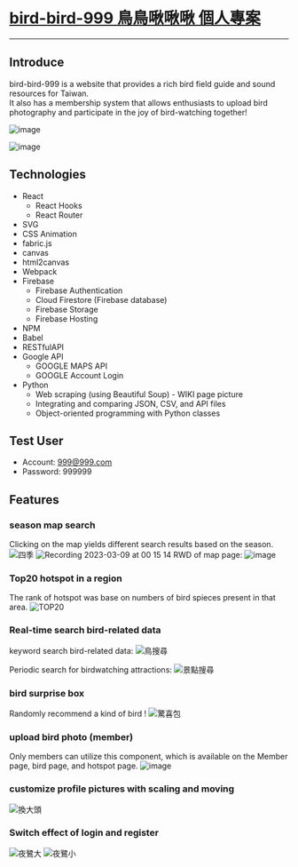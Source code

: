 # [bird-bird-999 鳥鳥啾啾啾 個人專案](https://bird-bird-999.web.app/)

---
## Introduce
bird-bird-999 is a website that provides a rich bird field guide and sound resources for Taiwan.  
It also has a membership system that allows enthusiasts to upload bird photography and participate in the joy of bird-watching together!

![image](https://user-images.githubusercontent.com/40664034/223666265-a3b34333-6e3c-41d1-8bb9-3606bb1c8cfe.png)

![image](https://user-images.githubusercontent.com/40664034/223667864-758843b5-2b1e-4c0c-8ef0-b571a2267b39.png)

## Technologies
* React
    * React Hooks
    * React Router
* SVG
* CSS Animation
* fabric.js
* canvas
* html2canvas
* Webpack
* Firebase
    * Firebase Authentication
    * Cloud Firestore (Firebase database)
    * Firebase Storage
    * Firebase Hosting
* NPM
* Babel
* RESTfulAPI
* Google API
  * GOOGLE MAPS API
  * GOOGLE Account Login
* Python
  * Web scraping (using Beautiful Soup) - WIKI page picture
  * Integrating and comparing JSON, CSV, and API files
  * Object-oriented programming with Python classes

## Test User
* Account: 999@999.com
* Password: 999999

## Features
### season map search
Clicking on the map yields different search results based on the season.
![四季](https://user-images.githubusercontent.com/40664034/223774450-5bcb64dc-5d26-427e-9276-adc794b16e2b.gif)
![Recording 2023-03-09 at 00 15 14](https://user-images.githubusercontent.com/40664034/223768222-182e66a7-c640-40d5-acae-4bf750e53620.gif)
RWD of map page:
![image](https://user-images.githubusercontent.com/40664034/223781725-29a503b0-6b7e-47e3-87d1-d07a28041aa3.png)


### Top20 hotspot in a region
The rank of hotspot was base on numbers of bird spieces present in that area.
![TOP20](https://user-images.githubusercontent.com/40664034/223780537-d2853a85-0113-46bb-834b-3461daad8680.gif)

### Real-time search bird-related data
keyword search bird-related data:
![鳥搜尋](https://user-images.githubusercontent.com/40664034/223783161-42474df8-5fb7-4ff1-bc17-e7c52e16be0f.gif)

Periodic search for birdwatching attractions:
![景點搜尋](https://user-images.githubusercontent.com/40664034/223790780-d2af8771-f7cb-4965-a84f-29e42e8d2a57.gif)

 
### bird surprise box
Randomly recommend a kind of bird !
![驚喜包](https://user-images.githubusercontent.com/40664034/223788220-959a543e-33f1-44b3-8b98-a8873cc8f376.gif)

### upload bird photo (member)
Only members can utilize this component, which is available on the Member page, bird page, and hotspot page.
![image](https://user-images.githubusercontent.com/40664034/223792762-2391d97a-599b-4224-b388-b702b7f37e75.png)

### customize profile pictures with scaling and moving
![換大頭](https://user-images.githubusercontent.com/40664034/223797475-b9e6dfe5-714c-473d-8147-fb4b24cd2a35.gif)
### Switch effect of login and register

![夜鷺大](https://user-images.githubusercontent.com/40664034/223804321-aeff834b-04ff-4f48-a6d2-77a093721f66.gif)
![夜鷺小](https://user-images.githubusercontent.com/40664034/223804378-9f89b083-57ea-43a5-bcf5-b05e7fa86cf3.gif)

